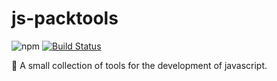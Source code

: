 # js-packtools
![npm](https://img.shields.io/npm/v/js-packtools.svg)
[![Build Status](https://travis-ci.org/jasp402/web-Scraping-Utilities.svg?branch=master)](https://travis-ci.org/jasp402/web-Scraping-Utilities)

:notebook_with_decorative_cover: A small collection of tools for the development of javascript.

